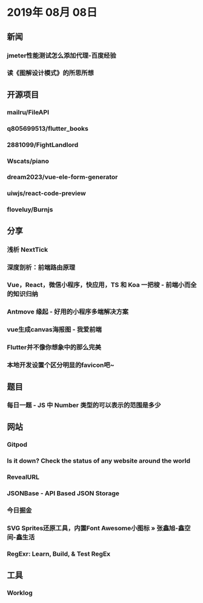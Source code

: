 # 2019年 08月 08日

## 新闻

### jmeter性能测试怎么添加代理-百度经验

<daily-item
  url="https://jingyan.baidu.com/article/3065b3b6547d5ebecff8a492.html"/>

### 读《图解设计模式》的所思所想

<daily-item
  url="https://segmentfault.com/a/1190000019971744"/>

## 开源项目

### mailru/FileAPI

<daily-item
  note="一组用于处理文件的 JavaScript 工具"
  url="https://github.com/mailru/FileAPI"
  lang="other"
  watch="187"
  star="3397"
  fork="460"
  :is-chinese="false"/>

### q805699513/flutter_books

<daily-item
  note="Panda看书，Flutter 小说阅读 App"
  url="https://github.com/q805699513/flutter_books"
  lang="other"
  watch="2"
  star="49"
  fork="6"/>

### 2881099/FightLandlord

<daily-item
  note=".NETCore斗地主服务器 + HTML5前端"
  url="https://github.com/2881099/FightLandlord"
  lang="other"
  watch="13"
  star="221"
  fork="53"/>

### Wscats/piano

<daily-item
  note="🎹用键盘8个键演奏一首蒲公英的约定送给996的自己或月亮代表我的心给七夕的她，非常简单~"
  url="https://github.com/Wscats/piano"
  lang="other"
  watch="8"
  star="288"
  fork="40"/>

### dream2023/vue-ele-form-generator

<daily-item
  note="vue-ele-form-generator是专为vue-ele-form开发的可视化表单设计工具, 让表单开发的效率更上一层楼"
  url="https://github.com/dream2023/vue-ele-form-generator"
  lang="other"
  watch="1"
  star="30"
  fork="4"/>

### uiwjs/react-code-preview

<daily-item
  note="React 代码编辑预览工具"
  url="https://github.com/uiwjs/react-code-preview"
  lang="other"
  watch="1"
  star="2"
  fork="0"
  :is-chinese="false"/>

### floveluy/Burnjs

<daily-item
  note="A framework base on koa with typescript"
  url="https://github.com/floveluy/Burnjs"
  lang="other"
  watch="10"
  star="131"
  fork="12"/>

## 分享

### 浅析 NextTick

<daily-item
  url="https://juejin.im/post/5d48d0abf265da03925a2cbc"/>

### 深度剖析：前端路由原理

<daily-item
  url="https://juejin.im/post/5d469f1e5188254e1c49ae78"/>

### Vue，React，微信小程序，快应用，TS 和 Koa 一把梭 - 前端小而全的知识归纳

<daily-item
  url="https://segmentfault.com/a/1190000019938310"/>

### Antmove 缘起 - 好用的小程序多端解决方案

<daily-item
  url="https://segmentfault.com/a/1190000019961304"/>

### vue生成canvas海报图 - 我爱前端

<daily-item
  url="https://segmentfault.com/a/1190000019975772?utm_medium=hao.caibaojian.com&amp;utm_source=hao.caibaojian.com&amp;share_user=1030000000178452"/>

### Flutter并不像你想象中的那么完美

<daily-item
  url="https://www.infoq.cn/article/28x95gy7WEi-JoGpN8oL"/>

### 本地开发设置个区分明显的favicon吧~

<daily-item
  url="https://www.zhangxinxu.com/wordpress/2019/08/local-favicon/"/>

## 题目

### 每日一题 - JS 中 Number 类型的可以表示的范围是多少

<daily-item
  note="JS中Number是双精度浮点型， 意味着可以表示的范围是2^63次方么？如果不是的话，应该是多少呢？"
  url="https://github.com/azl397985856/fe-interview/blob/master/docs/daily/2019-08-01.md"/>

## 网站

### Gitpod

<daily-item
  note="基于 GitHub 的在线 IDE 工具"
  url="https://www.gitpod.io/"
  :is-chinese="false"/>

### Is it down? Check the status of any website around the world

<daily-item
  note="有时你无法访问某个网站了，不一定是网站真的挂了，这个网站可以告诉你特定的网站是真的挂了还只是你的问题"
  url="https://www.freshworks.com/website-monitoring/is-it-down"
  :is-chinese="false"/>

### RevealURL

<daily-item
  note="把短链接变成长链接，也就是把短链接恢复成实际的样子"
  url="https://revealurl.xyz/"
  :is-chinese="false"/>

### JSONBase - API Based JSON Storage

<daily-item
  note="一个非常简单轻量级的，基于 json 的储存读取服务，发一条请求以 key value 方式存数据，也可以根据 key 来读取数据"
  url="https://jsonbase.com/"
  :is-chinese="false"/>

### 今日掘金

<daily-item
  note="15分钟一次爬取，列出首页前10篇点赞数大于55的文章"
  url="http://zy2071.com/Fun/todayJueJin.html"/>

### SVG Sprites还原工具，内置Font Awesome小图标 » 张鑫旭-鑫空间-鑫生活

<daily-item
  note="在线还原SVG Sprites为独立SVG小图标"
  url="https://www.zhangxinxu.com/sp/icon/"
  :is-chinese="false"/>

### RegExr: Learn, Build, & Test RegEx

<daily-item
  note="学习、分享、测试正则表达式的平台"
  url="https://regexr.com/"
  :is-chinese="false"/>

## 工具

### Worklog

<daily-item
  note="Chrome 插件，用来追踪你在哪些网站花了多少时间"
  url="https://worklogtracker.com/"
  :is-chinese="false"/>

<daily-footer/>
